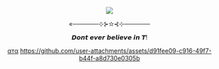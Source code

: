 <p align="center">
  <img src="https://github.com/user-attachments/assets/67dc4b09-d596-4adb-a1cc-8cb0356e9627">
</p>
<p align="center">«──────⊹⊱✫⊰⊹──────</p>
<p align="center">𝘿𝙤𝙣𝙩 𝙚𝙫𝙚𝙧 𝙗𝙚𝙡𝙞𝙚𝙫𝙚 𝙞𝙣 𝙏!</p>
<p align="center">
  <a href="https://forevermortal.atabook.org/">αтα</a>
</ρ


https://github.com/user-attachments/assets/d91fee09-c916-49f7-b44f-a8d730e0305b

